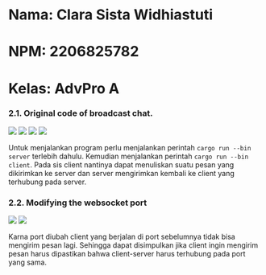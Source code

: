 # Nama: Clara Sista Widhiastuti
# NPM: 2206825782
# Kelas: AdvPro A


### 2.1. Original code of broadcast chat.
![](https://imgur.com/9vwD1rF.jpg)
![](https://imgur.com/lU1e9Y0.jpg)
![](https://imgur.com/UtH09Re.jpg)
![](https://imgur.com/SySxOZE.jpg)

Untuk menjalankan program perlu menjalankan perintah `cargo run --bin server` terlebih dahulu. Kemudian menjalankan perintah
`cargo run --bin client`. Pada sis client nantinya dapat menuliskan suatu pesan yang dikirimkan ke server dan server mengirimkan
kembali ke client yang terhubung pada server. 

### 2.2. Modifying the websocket port
![](https://imgur.com/va62wTl.jpg)
![](https://imgur.com/vdejWgV.jpg)

Karna port diubah client yang berjalan di port sebelumnya tidak bisa mengirim pesan lagi. Sehingga dapat disimpulkan jika client
ingin mengirim pesan harus dipastikan bahwa client-server harus terhubung pada port yang sama.